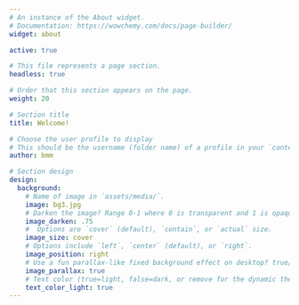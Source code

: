```yaml
---
# An instance of the About widget.
# Documentation: https://wowchemy.com/docs/page-builder/
widget: about

active: true

# This file represents a page section.
headless: true

# Order that this section appears on the page.
weight: 20

# Section title
title: Welcome!

# Choose the user profile to display
# This should be the username (folder name) of a profile in your `content/authors/` folder.
author: bmm

# Section design
design:
  background:
    # Name of image in `assets/media/`.
    image: bg3.jpg
    # Darken the image? Range 0-1 where 0 is transparent and 1 is opaque.
    image_darken: .75
    #  Options are `cover` (default), `contain`, or `actual` size.
    image_size: cover
    # Options include `left`, `center` (default), or `right`.
    image_position: right
    # Use a fun parallax-like fixed background effect on desktop? true/false
    image_parallax: true
    # Text color (true=light, false=dark, or remove for the dynamic theme color).
    text_color_light: true
---
```



